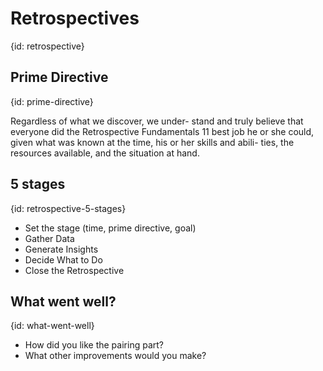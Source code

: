 # Retrospectives
{id: retrospective}

## Prime Directive
{id: prime-directive}


Regardless of what we discover, we under- stand and truly believe that everyone did the
Retrospective Fundamentals 11
best job he or she could, given what was known at the time, his or her skills and abili- ties, the resources available, and the situation at hand.




## 5 stages
{id: retrospective-5-stages}

* Set the stage (time, prime directive, goal)
* Gather Data
* Generate Insights
* Decide What to Do
* Close the Retrospective



## What went well?
{id: what-went-well}

* How did you like the pairing part?
* What other improvements would you make?




